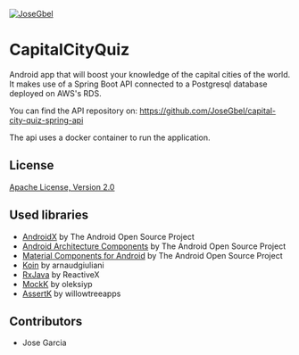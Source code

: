 [![JoseGbel](https://circleci.com/gh/josegbel/capital-city-quiz.svg?style=svg)](https://circleci.com/gh/JoseGbel/capital-city-quiz)

# CapitalCityQuiz
Android app that will boost your knowledge of the capital cities of the world.
It makes use of a Spring Boot API connected to a Postgresql database deployed on AWS's RDS.

You can find the API repository on:
https://github.com/JoseGbel/capital-city-quiz-spring-api

The api uses a docker container to run the application.

## License

[Apache License, Version 2.0](http://www.apache.org/licenses/LICENSE-2.0)

## Used libraries

* [AndroidX](https://developer.android.com/jetpack/androidx/) by The Android Open Source Project
* [Android Architecture Components](https://developer.android.com/topic/libraries/architecture/) by The Android Open Source Project
* [Material Components for Android](https://material.io/develop/android/) by The Android Open Source Project
* [Koin](https://github.com/InsertKoinIO/koin) by arnaudgiuliani
* [RxJava](https://github.com/ReactiveX/RxJava) by ReactiveX
* [MockK](https://github.com/mockk/mockk) by oleksiyp
* [AssertK](https://github.com/willowtreeapps/assertk) by willowtreeapps

## Contributors

* Jose Garcia
